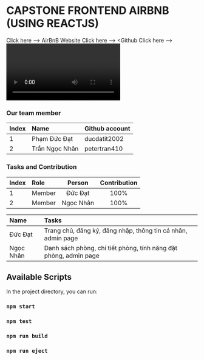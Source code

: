 
# CAPSTONE FRONTEND AIRBNB (USING REACTJS)
Click here --> <AirBnB href="https://airbnb.phamducdat.id.vn/" target="_blank">AirBnB Website</a>
Click here --> <Github href="https://github.com/ducdatit2002/Capstone-AirBnB-FE" target="_blank"><Github</a>
Click here --> <Video href="https://www.youtube.com/watch?v=Z2hGVObDybk" target="_blank">Video demo</a>



### Our team member
| Index | Name                |      Github account             |
|:------|:-----------------------|:---------------------------|
| 1     | Phạm Đức Đạt |ducdatit2002 |
| 2     | Trần Ngọc Nhân | petertran410 |         

### Tasks and Contribution 
| Index | Role                                                         | Person  | Contribution |
|:------|:-------------------------------------------------------------|:--------------:|:------------:|
| 1     | Member     |   Đức Đạt   |          100%      |
| 2     | Member      |  Ngọc Nhân   |          100%      |


| Name | Tasks |
|:------|:-------------------------------------------------------------|
| Đức Đạt     | Trang chủ, đăng ký, đăng nhập, thông tin cá nhân, admin page   |   
| Ngọc Nhân   | Danh sách phòng, chi tiết phòng, tính năng đặt phòng, admin page   |    
    



## Available Scripts

In the project directory, you can run:

### `npm start`

### `npm test`

### `npm run build`

### `npm run eject`

